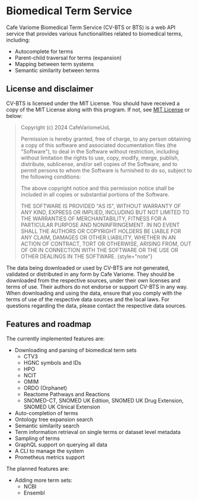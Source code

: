 # Biomedical Term Service

Cafe Variome Biomedical Term Service (CV-BTS or BTS) is a web API service that provides various functionalities related to biomedical terms, including:

- Autocomplete for terms
- Parent-child traversal for terms (expansion)
- Mapping between term systems
- Semantic similarity between terms

## License and disclaimer

CV-BTS is licensed under the MIT License. You should have received a copy of the MIT License along with this program. If not, see [MIT License](https://opensource.org/licenses/MIT) or below:

> Copyright (c) 2024 CafeVariomeUoL
>
> Permission is hereby granted, free of charge, to any person obtaining a copy
of this software and associated documentation files (the "Software"), to deal
in the Software without restriction, including without limitation the rights
to use, copy, modify, merge, publish, distribute, sublicense, and/or sell
copies of the Software, and to permit persons to whom the Software is
furnished to do so, subject to the following conditions:
>
> The above copyright notice and this permission notice shall be included in all
copies or substantial portions of the Software.
>
> THE SOFTWARE IS PROVIDED "AS IS", WITHOUT WARRANTY OF ANY KIND, EXPRESS OR
IMPLIED, INCLUDING BUT NOT LIMITED TO THE WARRANTIES OF MERCHANTABILITY,
FITNESS FOR A PARTICULAR PURPOSE AND NONINFRINGEMENT. IN NO EVENT SHALL THE
AUTHORS OR COPYRIGHT HOLDERS BE LIABLE FOR ANY CLAIM, DAMAGES OR OTHER
LIABILITY, WHETHER IN AN ACTION OF CONTRACT, TORT OR OTHERWISE, ARISING FROM,
OUT OF OR IN CONNECTION WITH THE SOFTWARE OR THE USE OR OTHER DEALINGS IN THE
SOFTWARE.
> {style="note"}

The data being downloaded or used by CV-BTS are not generated, validated or distributed in any form by Cafe Variome. They should be downloaded from the respective sources, under their own licenses and terms of use. Their authors do not endorse or support CV-BTS in any way. When downloading and using the data, ensure that you comply with the terms of use of the respective data sources and the local laws. For questions regarding the data, please contact the respective data sources.

## Features and roadmap

The currently implemented features are:

- Downloading and parsing of biomedical term sets
    - CTV3
    - HGNC symbols and IDs
    - HPO
    - NCIT
    - OMIM
    - ORDO (Orphanet)
    - Reactome Pathways and Reactions
    - SNOMED-CT, SNOMED UK Edition, SNOMED UK Drug Extension, SNOMED UK Clinical Extension
- Auto-completion of terms
- Ontology tree expansion search
- Semantic similarity search
- Term information retrieval on single terms or dataset level metadata
- Sampling of terms
- GraphQL support on querying all data
- A CLI to manage the system
- Prometheus metrics support

The planned features are:

- Adding more term sets:
    - NCBI
    - Ensembl
